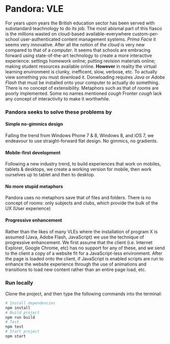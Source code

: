 Pandora: VLE
===

For years upon years the British education sector has been served with substandard teachnology to do its job. The most abismal part of this fiasco is the millions wasted on cloud-based available-everywhere custom-per-school user-authenticated content management systems. *Prima Facie* it seems very innovative. After all the notion of *the cloud* is very new compared to that of a *computer*. It seems that schools are embracing forward using state-of-the-art technology to create a more interactive experience: settings homework online; putting revision materials online; making student resources available online. **However** in reality the virtual learning environment is clunky, inefficent, slow, verbose, etc. To actually view something you must download it. Donwloading requires *Java* or *Adobe Flash* that must be installed onto your computer to actually do something. There is no concept of extensibility. Metaphors such as that of *rooms* are poorly implemented. Some no names mentioned *cough* Fronter *cough* lack any concept of interactivity to make it worthwhile.  

### Pandora seeks to solve these problems by

#### Simple no-gimmics design
Falling the trend from Windows Phone 7 & 8, Windows 8, and iOS 7, we endeavour to use straight-forward flat design. No gimmics, no gradients.

#### Mobile-first development
Following a new industry trend, to build experiences that work on mobiles, tablets & desktops, we create a working version for mobile, then work ourselves up to tablet and then to desktop.

#### No more stupid metaphors
Pandora uses no metaphors save that of files and folders. There is no concept of rooms: only subjects and clubs, which provide the bulk of the UX (User experience)

#### Progressive enhancement
Rather than the likes of many VLEs where the installation of program X is assumed (Java, Adobe Flash, JavaScript) we use the technique of progressive enhancement. We first assume that the client (i.e. Internet Explorer, Google Chrome, etc) has no support for any of these, and we send to the client a copy of a website fit for a JavaScript-less environment. After the page is loaded onto the client, if JavaScript is enabled scripts are run to enhance the website experience through the use of animations and transitions to load new content rather than an entire page load, etc.

### Run locally
Clone the project, and then type the following commands into the terminal:
```bash
# Install dependencies
npm install
# Build project
npm run build
# Test
npm test
# Start project
npm start
```

